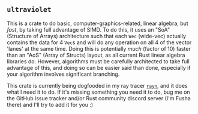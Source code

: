## `ultraviolet`

This is a crate to do basic, computer-graphics-related, linear algebra, but *fast*, by
taking full advantage of SIMD. To do this, it uses an "SoA" (Structure of Arrays) architecture
such that each `Wec` (wide-vec) actually contains the data for 4 `Vec`s and will do any operation
on all 4 of the vector 'lanes' at the same time. Doing this is potentially *much* (factor of 10)
faster than an "AoS" (Array of Structs) layout, as all current Rust linear algebra libraries do.
However, algorithms must be carefully architected to take full advantage of this, and doing so
can be easier said than done, especially if your algorithm involves significant branching.

This crate is currently being dogfooded in my ray tracer [`rayn`](https://github.com/termhn/rayn),
and it does what I need it to do. If it's missing something you need it to do, bug me on the GitHub
issue tracker and/or Rust community discord server (I'm Fusha there) and I'll try to add it for you :)